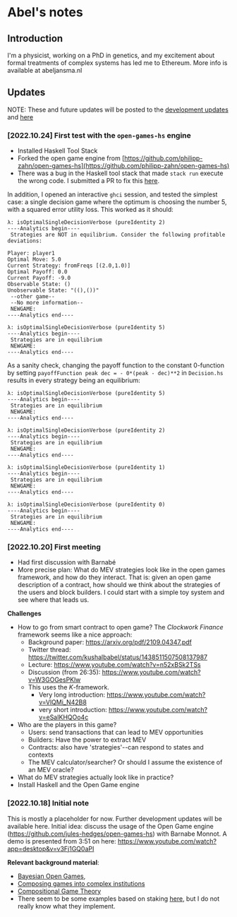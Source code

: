# Abel's notes
## Introduction
I'm a physicist, working on a PhD in genetics, and my excitement about formal treatments of complex systems has led me to Ethereum. 
More info is available at abeljansma.nl


## Updates
NOTE: These and future updates will be posted to the [development updates](https://github.com/eth-protocol-fellows/cohort-three/blob/master/development-updates.md) and [here](https://abeljansma.nl/2022/10/25/EPF1.html)
### [2022.10.24] First test with the `open-games-hs` engine
- Installed Haskell Tool Stack
- Forked the open game engine from [https://github.com/philipp-zahn/open-games-hs](https://github.com/philipp-zahn/open-games-hs)
- There was a bug in the Haskell tool stack that made `stack run` execute the wrong code. I submitted a PR to fix this [here](https://github.com/philipp-zahn/open-games-hs/pull/8).

In addition, I opened an interactive `ghci` session, and tested the simplest case: a single decision game where the optimum is choosing the number 5, with a squared error utility loss. This worked as it should:

```
λ: isOptimalSingleDecisionVerbose (pureIdentity 2)
----Analytics begin----
 Strategies are NOT in equilibrium. Consider the following profitable deviations:

Player: player1
Optimal Move: 5.0
Current Strategy: fromFreqs [(2.0,1.0)]
Optimal Payoff: 0.0
Current Payoff: -9.0
Observable State: ()
Unobservable State: "((),())"
 --other game--
 --No more information--
 NEWGAME:
----Analytics end----

λ: isOptimalSingleDecisionVerbose (pureIdentity 5)
----Analytics begin----
 Strategies are in equilibrium
 NEWGAME:
----Analytics end----
```

As a sanity check, changing the payoff function to the constant 0-function by setting `payoffFunction peak dec = - 0*(peak - dec)**2` in `Decision.hs` results in every strategy being an equilibrium:

```
λ: isOptimalSingleDecisionVerbose (pureIdentity 5)
----Analytics begin----
 Strategies are in equilibrium
 NEWGAME:
----Analytics end----

λ: isOptimalSingleDecisionVerbose (pureIdentity 2)
----Analytics begin----
 Strategies are in equilibrium
 NEWGAME:
----Analytics end----

λ: isOptimalSingleDecisionVerbose (pureIdentity 1)
----Analytics begin----
 Strategies are in equilibrium
 NEWGAME:
----Analytics end----

λ: isOptimalSingleDecisionVerbose (pureIdentity 0)
----Analytics begin----
 Strategies are in equilibrium
 NEWGAME:
----Analytics end----
```




### [2022.10.20] First meeting
- Had first discussion with Barnabé
- More precise plan: What do MEV strategies look like in the open games framework, and how do they interact. That is: given an open game description of a contract, how should we think about the strategies of the users and block builders. I could start with a simple toy system and see where that leads us.

**Challenges**
- How to go from smart contract to open game? The *Clockwork Finance* framework seems like a nice approach:
    - Background paper: https://arxiv.org/pdf/2109.04347.pdf
    - Twitter thread: https://twitter.com/kushalbabel/status/1438511507508137987
    - Lecture: https://www.youtube.com/watch?v=n52xBSk2TSs
    - Discussion (from 26:35): https://www.youtube.com/watch?v=W3GOGesPKlw
    - This uses the *K*-framework. 
        - Very long introduction: https://www.youtube.com/watch?v=VlQMi_N42B8
        - very short introduction: https://www.youtube.com/watch?v=eSaIKHQOo4c
- Who are the players in this game? 
    - Users: send transactions that can lead to MEV opportunities
    - Builders: Have the power to extract MEV
    - Contracts: also have 'strategies'--can respond to states and contexts
    - The MEV calculator/searcher? Or should I assume the existence of an MEV oracle?
- What do MEV strategies actually look like in practice? 
- Install Haskell and the Open Game engine



### [2022.10.18] Initial note
This is mostly a placeholder for now. Further development updates will be available here. Initial idea: discuss the usage of the Open Game engine (https://github.com/jules-hedges/open-games-hs) with Barnabe Monnot. A demo is presented from 3:51 on here: https://www.youtube.com/watch?app=desktop&v=v3Fj1GQ0aPI

**Relevant background material**:
- [Bayesian Open Games](https://arxiv.org/abs/1910.03656), 
- [Composing games into complex institutions](https://arxiv.org/pdf/2108.05318.pdf)
- [Compositional Game Theory](https://arxiv.org/abs/1603.04641)
- There seem to be some examples based on staking [here](https://github.com/philipp-zahn/open-games-hs/tree/master/src/Examples/Staking), but I do not really know what they implement. 